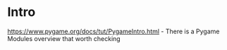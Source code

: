 # Intro

https://www.pygame.org/docs/tut/PygameIntro.html - There is a Pygame Modules overview that worth checking